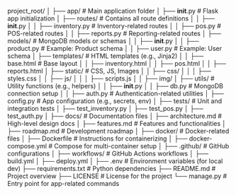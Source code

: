 project_root/
│
├── app/                     # Main application folder
│   ├── __init__.py          # Flask app initialization
│   ├── routes/              # Contains all route definitions
│   │   ├── __init__.py
│   │   ├── inventory.py     # Inventory-related routes
│   │   ├── pos.py           # POS-related routes
│   │   ├── reports.py       # Reporting-related routes
│   ├── models/              # MongoDB models or schemas
│   │   ├── __init__.py
│   │   ├── product.py       # Example: Product schema
│   │   ├── user.py          # Example: User schema
│   ├── templates/           # HTML templates (e.g., Jinja2)
│   │   ├── base.html        # Base layout
│   │   ├── inventory.html
│   │   ├── pos.html
│   │   ├── reports.html
│   ├── static/              # CSS, JS, Images
│   │   ├── css/
│   │   │   ├── styles.css
│   │   ├── js/
│   │   │   ├── scripts.js
│   │   ├── img/
│   ├── utils/               # Utility functions (e.g., helpers)
│   │   ├── __init__.py
│   │   ├── db.py            # MongoDB connection setup
│   │   ├── auth.py          # Authentication-related utilities
│   ├── config.py            # App configuration (e.g., secrets, env)
│
├── tests/                   # Unit and integration tests
│   ├── test_inventory.py
│   ├── test_pos.py
│   ├── test_auth.py
│
├── docs/                    # Documentation files
│   ├── architecture.md      # High-level design docs
│   ├── features.md          # Features and functionalities
│   ├── roadmap.md           # Development roadmap
│
├── docker/                  # Docker-related files
│   ├── Dockerfile           # Instructions for containerizing
│   ├── docker-compose.yml   # Compose for multi-container setup
│
├── .github/                 # GitHub configurations
│   ├── workflows/           # GitHub Actions workflows
│       ├── build.yml
│       ├── deploy.yml
│
├── .env                     # Environment variables (for local dev)
├── requirements.txt         # Python dependencies
├── README.md                # Project overview
├── LICENSE                  # License for the project
└── manage.py                # Entry point for app-related commands
